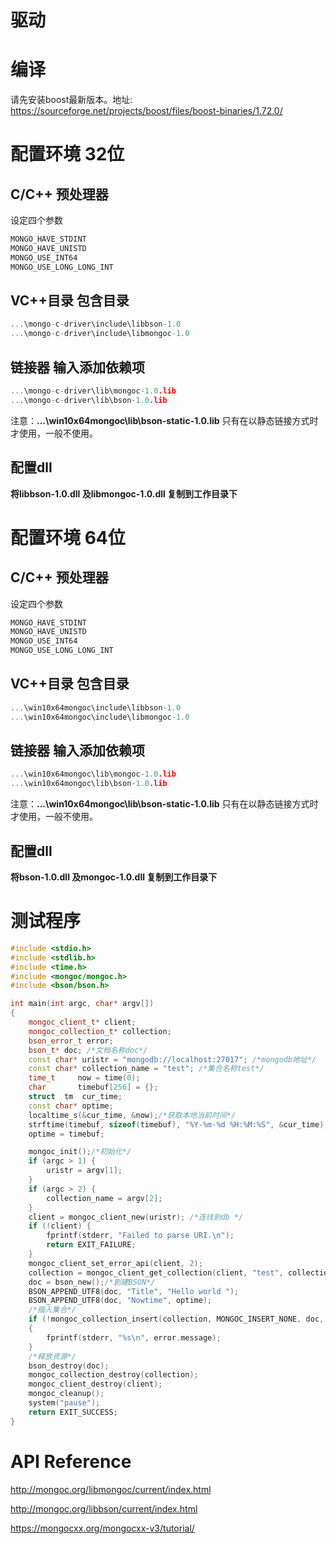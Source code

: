 # 驱动

# 编译

请先安装boost最新版本。地址: https://sourceforge.net/projects/boost/files/boost-binaries/1.72.0/

# 配置环境 32位

## C/C++ 预处理器

设定四个参数

```cpp
MONGO_HAVE_STDINT
MONGO_HAVE_UNISTD
MONGO_USE_INT64
MONGO_USE_LONG_LONG_INT
```

## VC++目录 包含目录

```cpp
...\mongo-c-driver\include\libbson-1.0
...\mongo-c-driver\include\libmongoc-1.0
```

## 链接器 输入添加依赖项

```cpp
...\mongo-c-driver\lib\mongoc-1.0.lib
...\mongo-c-driver\lib\bson-1.0.lib
```

注意：**...\win10x64mongoc\lib\bson-static-1.0.lib**  只有在以静态链接方式时才使用，一般不使用。

## 配置dll

**将libbson-1.0.dll 及libmongoc-1.0.dll 复制到工作目录下**

# 配置环境 64位

## C/C++ 预处理器

设定四个参数

```cpp
MONGO_HAVE_STDINT
MONGO_HAVE_UNISTD
MONGO_USE_INT64
MONGO_USE_LONG_LONG_INT
```

## VC++目录 包含目录

```cpp
...\win10x64mongoc\include\libbson-1.0
...\win10x64mongoc\include\libmongoc-1.0
```

## 链接器 输入添加依赖项

```cpp
...\win10x64mongoc\lib\mongoc-1.0.lib
...\win10x64mongoc\lib\bson-1.0.lib
```

注意：**...\win10x64mongoc\lib\bson-static-1.0.lib**  只有在以静态链接方式时才使用，一般不使用。

## 配置dll

**将bson-1.0.dll 及mongoc-1.0.dll 复制到工作目录下**

# 测试程序

```cpp
#include <stdio.h>
#include <stdlib.h>
#include <time.h>
#include <mongoc/mongoc.h>
#include <bson/bson.h>

int main(int argc, char* argv[])
{
    mongoc_client_t* client;
    mongoc_collection_t* collection;
    bson_error_t error;
    bson_t* doc; /*文档名称doc*/
    const char* uristr = "mongodb://localhost:27017"; /*mongodb地址*/
    const char* collection_name = "test"; /*集合名称test*/
    time_t     now = time(0);
    char       timebuf[256] = {};
    struct  tm  cur_time;
    const char* optime;
    localtime_s(&cur_time, &now);/*获取本地当前时间*/
    strftime(timebuf, sizeof(timebuf), "%Y-%m-%d %H:%M:%S", &cur_time);/*格式化时间*/
    optime = timebuf;

    mongoc_init();/*初始化*/
    if (argc > 1) {
        uristr = argv[1];
    }
    if (argc > 2) {
        collection_name = argv[2];
    }
    client = mongoc_client_new(uristr); /*连线到db */
    if (!client) {
        fprintf(stderr, "Failed to parse URI.\n");
        return EXIT_FAILURE;
    }
    mongoc_client_set_error_api(client, 2);
    collection = mongoc_client_get_collection(client, "test", collection_name);/*获取集合*/
    doc = bson_new();/*創建BSON*/
    BSON_APPEND_UTF8(doc, "Title", "Hello world ");
    BSON_APPEND_UTF8(doc, "Nowtime", optime);
    /*插入集合*/
    if (!mongoc_collection_insert(collection, MONGOC_INSERT_NONE, doc, NULL, &error))
    {
        fprintf(stderr, "%s\n", error.message);
    }
    /*释放资源*/
    bson_destroy(doc);
    mongoc_collection_destroy(collection);
    mongoc_client_destroy(client);
    mongoc_cleanup();
    system("pause");
    return EXIT_SUCCESS;
}
```

# API Reference

http://mongoc.org/libmongoc/current/index.html

http://mongoc.org/libbson/current/index.html

https://mongocxx.org/mongocxx-v3/tutorial/

